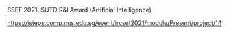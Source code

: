 SSEF 2021: SUTD R&I Award (Artificial Intelligence)

https://isteps.comp.nus.edu.sg/event/ircset2021/module/Present/project/14
